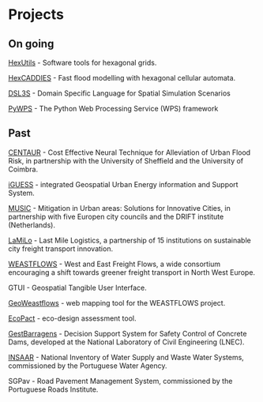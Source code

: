 Projects
========

On going
---------

[HexUtils](http://www.eawag.ch/en/department/sww/projects/hexutils/) - Software tools for hexagonal grids.

[HexCADDIES](http://www.eawag.ch/en/department/sww/projects/caddies/) - Fast flood modelling with hexagonal cellular automata.

[DSL3S](https://github.com/MDDLingo/DSL3S/wiki/Model-Driven-Development) - Domain Specific Language for Spatial Simulation Scenarios

[PyWPS](http://www.pywps.org/) - The Python Web Processing Service (WPS) framework


Past
-----

[CENTAUR](http://www.eawag.ch/en/department/sww/projects/centaur/) - Cost Effective Neural Technique for Alleviation of Urban Flood Risk, in partnership with the University of Sheffield and the University of Coimbra.

[iGUESS](http://iguess.tudor.lu/) - integrated Geospatial Urban Energy information and Support System.

[MUSIC](http://themusicproject.eu/) - Mitigation in Urban areas: Solutions for Innovative Cities, in partnership with five Europen city councils and the DRIFT institute (Netherlands).

[LaMiLo](http://www.lamiloproject.eu/) - Last Mile Logistics, a partnership of 15 institutions on sustainable city freight transport innovation.

[WEASTFLOWS](http://www.weastflows.eu/) - West and East Freight Flows, a wide consortium encouraging a shift towards greener freight transport in North West Europe.

GTUI - Geospatial Tangible User Interface.

[GeoWeastflows](http://geo.weastflows.eu/) - web mapping tool for the WEASTFLOWS project.

[EcoPact](http://www.clusters.lu/News/ECOPACT) - eco-design assessment tool.

[GestBarragens](http://isg.inesc-id.pt/alb/GestBarragens@82.aspx) - Decision Support System for Safety Control of Concrete Dams, developed at the National Laboratory of Civil Engineering (LNEC).

[INSAAR](http://insaar.apambiente.pt/) - National Inventory of Water Supply and Waste Water Systems, commissioned by the Portuguese Water Agency.

SGPav - Road Pavement Management System, commissioned by the Portuguese Roads Institute.